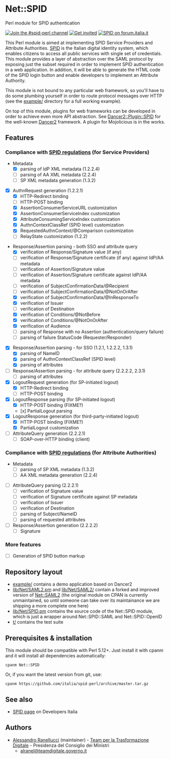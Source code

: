 # Net::SPID
Perl module for SPID authentication

[![Join the #spid-perl channel](https://img.shields.io/badge/Slack%20channel-%23spid--perl-blue.svg?logo=slack)](https://developersitalia.slack.com/messages/C7ESTMQDQ)
[![Get invited](https://slack.developers.italia.it/badge.svg)](https://slack.developers.italia.it/)
[![SPID on forum.italia.it](https://img.shields.io/badge/Forum-SPID-blue.svg)](https://forum.italia.it/c/spid)

This Perl module is aimed at implementing SPID Service Providers and Attribute Authorities. [SPID](https://www.spid.gov.it/) is the Italian digital identity system, which enables citizens to access all public services with single set of credentials. This module provides a layer of abstraction over the SAML protocol by exposing just the subset required in order to implement SPID authentication in a web application. In addition, it will be able to generate the HTML code of the SPID login button and enable developers to implement an Attribute Authority.

This module is not bound to any particular web framework, so you'll have to do some plumbing yourself in order to route protocol messages over HTTP (see the [example/](example/) directory for a full working example).

On top of this module, plugins for web frameworks can be developed in order to achieve even more API abstraction. See [Dancer2::Plugin::SPID](https://github.com/italia/spid-perl-dancer2) for the well-known [Dancer2](http://perldancer.org) framework. A plugin for Mojolicious is in the works.

## Features

### Compliance with [SPID regulations](http://www.agid.gov.it/sites/default/files/circolari/spid-regole_tecniche_v1.pdf) (for Service Providers)

* Metadata
    * [x] parsing of IdP XML metadata (1.2.2.4)
    * [ ] parsing of AA XML metadata (2.2.4)
    * [ ] SP XML metadata generation (1.3.2)
* [x] AuthnRequest generation (1.2.2.1)
    * [x] HTTP-Redirect binding
    * [ ] HTTP-POST binding
    * [x] AssertionConsumerServiceURL customization
    * [x] AssertionConsumerServiceIndex customization
    * [x] AttributeConsumingServiceIndex customization
    * [x] AuthnContextClassRef (SPID level) customization
    * [x] RequestedAuthnContext/@Comparison customization
    * [ ] RelayState customization (1.2.2)
* Response/Assertion parsing - both SSO and attribute query
    * [x] verification of Response/Signature value (if any)
    * [ ] verification of Response/Signature certificate (if any) against IdP/AA metadata
    * [ ] verification of Assertion/Signature value
    * [ ] verification of Assertion/Signature certificate against IdP/AA metadata
    * [ ] verification of SubjectConfirmationData/@Recipient
    * [ ] verification of SubjectConfirmationData/@NotOnOrAfter
    * [x] verification of SubjectConfirmationData/@InResponseTo
    * [x] verification of Issuer
    * [ ] verification of Destination
    * [x] verification of Conditions/@NotBefore
    * [x] verification of Conditions/@NotOnOrAfter
    * [x] verification of Audience
    * [ ] parsing of Response with no Assertion (authentication/query failure)
    * [ ] parsing of failure StatusCode (Requester/Responder)
* [x] Response/Assertion parsing - for SSO (1.2.1, 1.2.2.2, 1.3.1)
    * [x] parsing of NameID
    * [x] parsing of AuthnContextClassRef (SPID level)
    * [x] parsing of attributes
* [ ] Response/Assertion parsing - for attribute query (2.2.2.2, 2.3.1)
    * [ ] parsing of attributes
* [x] LogoutRequest generation (for SP-initiated logout)
    * [x] HTTP-Redirect binding
    * [ ] HTTP-POST binding
* [x] LogoutResponse parsing (for SP-initiated logout)
    * [x] HTTP-POST binding (FIXME?)
    * [x] PartialLogout parsing
* [x] LogoutResponse generation (for third-party-initiated logout)
    * [x] HTTP-POST binding (FIXME?)
    * [x] PartialLogout customization
* [ ] AttributeQuery generation (2.2.2.1)
    * [ ] SOAP-over-HTTP binding (client)

### Compliance with [SPID regulations](http://www.agid.gov.it/sites/default/files/circolari/spid-regole_tecniche_v1.pdf) (for Attribute Authorities)

* Metadata
    * [ ] parsing of SP XML metadata (1.3.2)
    * [ ] AA XML metadata generation (2.2.4)
* [ ] AttributeQuery parsing (2.2.2.1)
    * [ ] verification of Signature value
    * [ ] verification of Signature certificate against SP metadata
    * [ ] verification of Issuer
    * [ ] verification of Destination
    * [ ] parsing of Subject/NameID
    * [ ] parsing of requested attributes
* [ ] Response/Assertion generation (2.2.2.2)
    * [ ] Signature

### More features

* [ ] Generation of SPID button markup

## Repository layout

* [example/](example/) contains a demo application based on Dancer2
* [lib/Net/SAML2.pm](lib/Net/SAML2.pm) and [lib/Net/SAML2/](lib/Net/SAML2/) contain a forked and improved version of [Net::SAML2](https://metacpan.org/pod/Net::SAML2) (the original module on CPAN is currently unmaintained, so until someone can take over its maintainance we are shipping a more complete one here)
* [lib/Net/SPID.pm](lib/Net/SPID.pm) contains the source code of the Net::SPID module, which is just a wrapper around Net::SPID::SAML and Net::SPID::OpenID
* [t/](t/) contains the test suite

## Prerequisites & installation

This module should be compatible with Perl 5.12+.
Just install it with cpanm and it will install all dependencies automatically:

```
cpanm Net::SPID
```

Or, if you want the latest version from git, use:

```
cpanm https://github.com/italia/spid-perl/archive/master.tar.gz
```

## See also

* [SPID page](https://developers.italia.it/it/spid) on Developers Italia

## Authors

* [Alessandro Ranellucci](https://github.com/alexrj) (maintainer) - [Team per la Trasformazione Digitale](https://teamdigitale.governo.it/) - Presidenza del Consiglio dei Ministri
    * [alranel@teamdigitale.governo.it](alranel@teamdigitale.governo.it)
